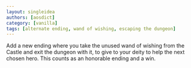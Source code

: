 ```yaml
---
layout: singleidea
authors: [aosdict]
category: [vanilla]
tags: [alternate ending, wand of wishing, escaping the dungeon]
---
```

Add a new ending where you take the unused wand of wishing from the Castle and exit the dungeon with it, to give to your deity to help the next chosen hero. This counts as an honorable ending and a win.
